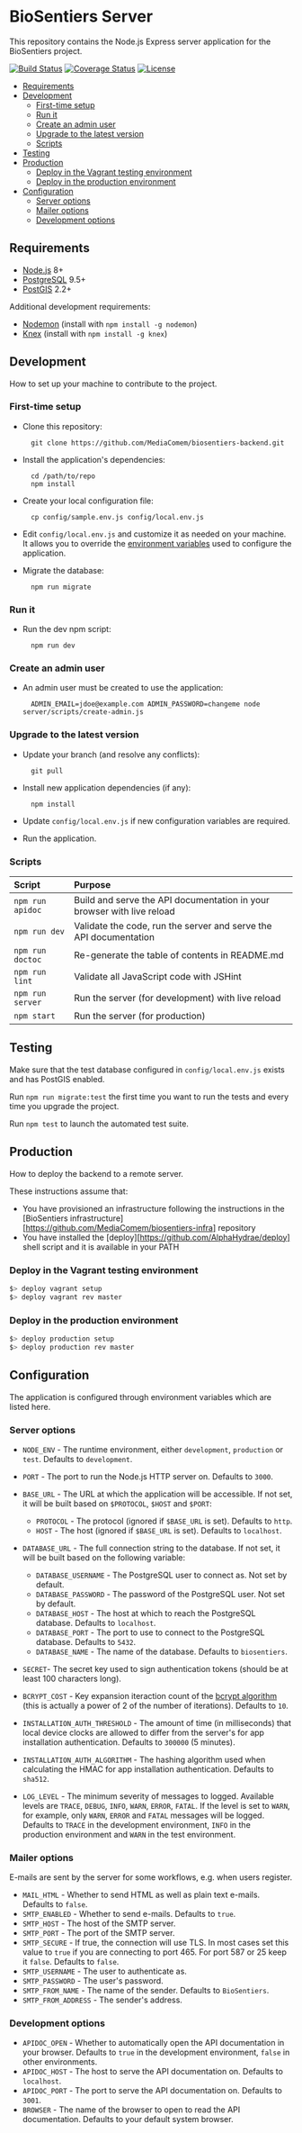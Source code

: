 # BioSentiers Server

This repository contains the Node.js Express server application for the BioSentiers project.

[![Build Status](https://travis-ci.org/MediaComem/biosentiers-backend.svg?branch=master)](https://travis-ci.org/MediaComem/biosentiers-backend)
[![Coverage Status](https://coveralls.io/repos/github/MediaComem/biosentiers-backend/badge.svg?branch=master)](https://coveralls.io/github/MediaComem/biosentiers-backend?branch=master)
[![License](https://img.shields.io/badge/License-MIT-blue.svg)](LICENSE.txt)

<!-- START doctoc generated TOC please keep comment here to allow auto update -->
<!-- DON'T EDIT THIS SECTION, INSTEAD RE-RUN doctoc TO UPDATE -->


- [Requirements](#requirements)
- [Development](#development)
  - [First-time setup](#first-time-setup)
  - [Run it](#run-it)
  - [Create an admin user](#create-an-admin-user)
  - [Upgrade to the latest version](#upgrade-to-the-latest-version)
  - [Scripts](#scripts)
- [Testing](#testing)
- [Production](#production)
  - [Deploy in the Vagrant testing environment](#deploy-in-the-vagrant-testing-environment)
  - [Deploy in the production environment](#deploy-in-the-production-environment)
- [Configuration](#configuration)
  - [Server options](#server-options)
  - [Mailer options](#mailer-options)
  - [Development options](#development-options)

<!-- END doctoc generated TOC please keep comment here to allow auto update -->





## Requirements

* [Node.js](https://nodejs.org) 8+
* [PostgreSQL](https://www.postgresql.org) 9.5+
* [PostGIS](http://postgis.net) 2.2+

Additional development requirements:

* [Nodemon](https://nodemon.io) (install with `npm install -g nodemon`)
* [Knex](http://knexjs.org) (install with `npm install -g knex`)





## Development

How to set up your machine to contribute to the project.



### First-time setup

* Clone this repository:

        git clone https://github.com/MediaComem/biosentiers-backend.git

* Install the application's dependencies:

        cd /path/to/repo
        npm install

* Create your local configuration file:

        cp config/sample.env.js config/local.env.js

* Edit `config/local.env.js` and customize it as needed on your machine.
  It allows you to override the [environment variables](#config) used to configure the application.

* Migrate the database:

        npm run migrate



### Run it

* Run the dev npm script:

        npm run dev



### Create an admin user

* An admin user must be created to use the application:

        ADMIN_EMAIL=jdoe@example.com ADMIN_PASSWORD=changeme node server/scripts/create-admin.js



### Upgrade to the latest version

* Update your branch (and resolve any conflicts):

        git pull

* Install new application dependencies (if any):

        npm install

* Update `config/local.env.js` if new configuration variables are required.

* Run the application.



### Scripts

| Script           | Purpose                                                                |
| :---             | :---                                                                   |
| `npm run apidoc` | Build and serve the API documentation in your browser with live reload |
| `npm run dev`    | Validate the code, run the server and serve the API documentation      |
| `npm run doctoc` | Re-generate the table of contents in README.md                         |
| `npm run lint`   | Validate all JavaScript code with JSHint                               |
| `npm run server` | Run the server (for development) with live reload                      |
| `npm start`      | Run the server (for production)                                        |





## Testing

Make sure that the test database configured in `config/local.env.js` exists and has PostGIS enabled.

Run `npm run migrate:test` the first time you want to run the tests and every time you upgrade the project.

Run `npm test` to launch the automated test suite.





## Production

How to deploy the backend to a remote server.

These instructions assume that:

* You have provisioned an infrastructure following the instructions in the
  [BioSentiers infrastructure][https://github.com/MediaComem/biosentiers-infra] repository
* You have installed the [deploy][https://github.com/AlphaHydrae/deploy] shell script
  and it is available in your PATH



### Deploy in the Vagrant testing environment

```bash
$> deploy vagrant setup
$> deploy vagrant rev master
```



### Deploy in the production environment

```bash
$> deploy production setup
$> deploy production rev master
```





## Configuration

The application is configured through environment variables which are listed here.



### Server options

* `NODE_ENV` - The runtime environment, either `development`, `production` or `test`. Defaults to `development`.
* `PORT` - The port to run the Node.js HTTP server on. Defaults to `3000`.
* `BASE_URL` - The URL at which the application will be accessible.
  If not set, it will be built based on `$PROTOCOL`, `$HOST` and `$PORT`:

  * `PROTOCOL` - The protocol (ignored if `$BASE_URL` is set). Defaults to `http`.
  * `HOST` - The host (ignored if `$BASE_URL` is set). Defaults to `localhost`.
* `DATABASE_URL` - The full connection string to the database.
  If not set, it will be built based on the following variable:

  * `DATABASE_USERNAME` - The PostgreSQL user to connect as. Not set by default.
  * `DATABASE_PASSWORD` - The password of the PostgreSQL user. Not set by default.
  * `DATABASE_HOST` - The host at which to reach the PostgreSQL database. Defaults to `localhost`.
  * `DATABASE_PORT` - The port to use to connect to the PostgreSQL database. Defaults to `5432`.
  * `DATABASE_NAME` - The name of the database. Defaults to `biosentiers`.
* `SECRET`- The secret key used to sign authentication tokens (should be at least 100 characters long).
* `BCRYPT_COST` - Key expansion iteraction count of the [bcrypt algorithm](https://en.wikipedia.org/wiki/Bcrypt)
                  (this is actually a power of 2 of the number of iterations). Defaults to `10`.
* `INSTALLATION_AUTH_THRESHOLD` - The amount of time (in milliseconds) that local device clocks are allowed to differ from the server's
                                  for app installation authentication. Defaults to `300000` (5 minutes).
* `INSTALLATION_AUTH_ALGORITHM` - The hashing algorithm used when calculating the HMAC for app installation authentication.
                                  Defaults to `sha512`.
* `LOG_LEVEL` - The minimum severity of messages to logged.
                Available levels are `TRACE`, `DEBUG`, `INFO`, `WARN`, `ERROR`, `FATAL`.
                If the level is set to `WARN`, for example, only `WARN`, `ERROR` and `FATAL` messages will be logged.
                Defaults to `TRACE` in the development environment, `INFO` in the production environment and `WARN` in the test environment.

### Mailer options

E-mails are sent by the server for some workflows, e.g. when users register.

* `MAIL_HTML` - Whether to send HTML as well as plain text e-mails. Defaults to `false`.
* `SMTP_ENABLED` - Whether to send e-mails. Defaults to `true`.
* `SMTP_HOST` - The host of the SMTP server.
* `SMTP_PORT` - The port of the SMTP server.
* `SMTP_SECURE` - If true, the connection will use TLS.
  In most cases set this value to `true` if you are connecting to port 465. For port 587 or 25 keep it `false`.
  Defaults to `false`.
* `SMTP_USERNAME` - The user to authenticate as.
* `SMTP_PASSWORD` - The user's password.
* `SMTP_FROM_NAME` - The name of the sender. Defaults to `BioSentiers`.
* `SMTP_FROM_ADDRESS` - The sender's address.



### Development options

* `APIDOC_OPEN` - Whether to automatically open the API documentation in your browser.
                  Defaults to `true` in the development environment, `false` in other environments.
* `APIDOC_HOST` - The host to serve the API documentation on. Defaults to `localhost`.
* `APIDOC_PORT` - The port to serve the API documentation on. Defaults to `3001`.
* `BROWSER` - The name of the browser to open to read the API documentation.
              Defaults to your default system browser.
